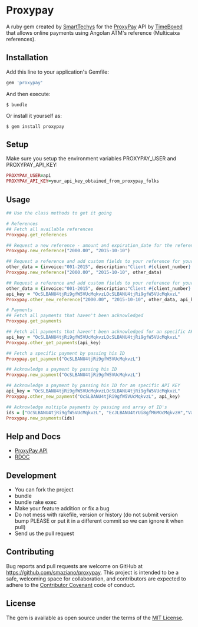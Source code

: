 # Proxypay

A ruby gem created by [SmartTechys](http://www.smarttechys.co.ao) for the [ProxyPay](http://www.proxypay.co.ao) API by [TimeBoxed](http://www.timeboxed.co.ao) that allows online payments using Angolan ATM's reference (Multicaixa references).

## Installation

Add this line to your application's Gemfile:

```ruby
gem 'proxypay'
```

And then execute:

    $ bundle

Or install it yourself as:

    $ gem install proxypay

## Setup
Make sure you setup the environment variables PROXYPAY_USER and PROXYPAY_API_KEY:

```ruby
PROXYPAY_USER=api
PROXYPAY_API_KEY=your_api_key_obtained_from_proxypay_folks
```

## Usage

```ruby
## Use the class methods to get it going

# References
## Fetch all available references
Proxypay.get_references

## Request a new reference - amount and expiration_date for the reference are mandatory
Proxypay.new_reference("2000.00", "2015-10-10")

## Request a reference and add custom fields to your reference for your identification.
other_data = {invoice:"001-2015", description:"Client #{client_number} - monthly payment"}
Proxypay.new_reference("2000.00", "2015-10-10", other_data)

## Request a reference and add custom fields to your reference for your identification on using a specific API_KEY
other_data = {invoice:"001-2015", description:"Client #{client_number} - monthly payment"}
api_key = "OcSLBANU4tjRi9gfW5VUcMqkvzLOcSLBANU4tjRi9gfW5VUcMqkvzL"
Proxypay.other_new_reference("2000.00", "2015-10-10", other_data, api_key)

# Payments
## Fetch all payments that haven't been acknowledged
Proxypay.get_payments

## Fetch all payments that haven't been acknowledged for an specific API KEY
api_key = "OcSLBANU4tjRi9gfW5VUcMqkvzLOcSLBANU4tjRi9gfW5VUcMqkvzL"
Proxypay.other_get_payments(api_key)

## Fetch a specific payment by passing his ID
Proxypay.get_payment("OcSLBANU4tjRi9gfW5VUcMqkvzL")

## Acknowledge a payment by passing his ID
Proxypay.new_payment("OcSLBANU4tjRi9gfW5VUcMqkvzL")

## Acknowledge a payment by passing his ID for an specific API KEY
api_key = "OcSLBANU4tjRi9gfW5VUcMqkvzLOcSLBANU4tjRi9gfW5VUcMqkvzL"
Proxypay.other_new_payment("OcSLBANU4tjRi9gfW5VUcMqkvzL", api_key)

## Acknowledge multiple payments by passing and array of ID's
ids = ["OcSLBANU4tjRi9gfW5VUcMqkvzL", "EcJLBANU4trUi8gfM6MOcMqkvzH","VxELBANU4tjRi9gfW5VUcMqkvzZ"]
Proxypay.new_payments(ids)
```

## Help and Docs
- [ProxyPay API](https://developer.proxypay.co.ao)
- [RDOC](http://www.rubydoc.info/gems/proxypay/0.1.9)

## Development
- You can fork the project
- bundle
- bundle rake exec
- Make your feature addition or fix a bug
- Do not mess with rakefile, version or history (do not submit version bump PLEASE or put it in a different commit so we can ignore it when pull)
- Send us the pull request

## Contributing

Bug reports and pull requests are welcome on GitHub at https://github.com/smaziano/proxypay. This project is intended to be a safe, welcoming space for collaboration, and contributors are expected to adhere to the [Contributor Covenant](contributor-covenant.org) code of conduct.


## License

The gem is available as open source under the terms of the [MIT License](http://opensource.org/licenses/MIT).

